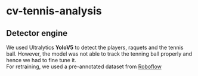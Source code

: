# cv-tennis-analysis
 
## Detector engine
We used Ultralytics **YoloV5** to detect the players, raquets and the tennis ball. However, the model was not able to track the tenning ball properly and hence we had to fine tune it.<br>
For retraining, we used a pre-annotated dataset from [Roboflow](https://universe.roboflow.com/viren-dhanwani/tennis-ball-detection/dataset/6#)<br>
